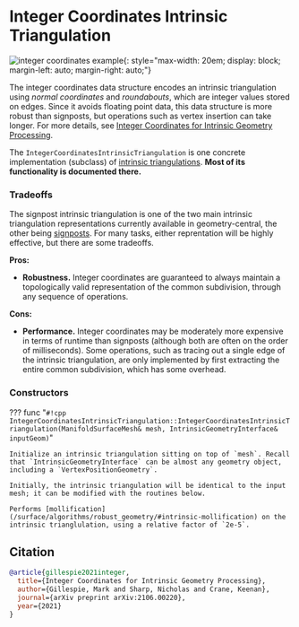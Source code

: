 # Integer Coordinates Intrinsic Triangulation

![integer coordinates example](/media/integer_coordinates.png){: style="max-width: 20em; display: block; margin-left: auto; margin-right: auto;"}

The integer coordinates data structure encodes an intrinsic triangulation using _normal coordinates_ and _roundabouts_, which are integer values stored on edges. Since it avoids floating point data, this data structure is more robust than signposts, but operations such as vertex insertion can take longer.
For more details, see [Integer Coordinates for Intrinsic Geometry Processing](https://arxiv.org/pdf/2106.00220.pdf).

The `IntegerCoordinatesIntrinsicTriangulation` is one concrete implementation (subclass) of [intrinsic triangulations](../basics). **Most of its functionality is documented there.**

### Tradeoffs

The signpost intrinsic triangulation is one of the two main intrinsic triangulation representations currently available in geometry-central, the other being [signposts](../signposts). For many tasks, either reprentation will be highly effective, but there are some tradeoffs.

**Pros:**

- **Robustness.** Integer coordinates are guaranteed to always maintain a topologically valid representation of the common subdivision, through any sequence of operations.

**Cons:**

- **Performance.** Integer coordinates may be moderately more expensive in terms of runtime than signposts (although both are often on the order of milliseconds). Some operations, such as tracing out a single edge of the intrinsic triangulation, are only implemented by first extracting the entire common subdivision, which has some overhead.

### Constructors

??? func "`#!cpp IntegerCoordinatesIntrinsicTriangulation::IntegerCoordinatesIntrinsicTriangulation(ManifoldSurfaceMesh& mesh, IntrinsicGeometryInterface& inputGeom)`"

    Initialize an intrinsic triangulation sitting on top of `mesh`. Recall that `IntrinsicGeometryInterface` can be almost any geometry object, including a `VertexPositionGeometry`.

    Initially, the intrinsic triangulation will be identical to the input mesh; it can be modified with the routines below.
    
    Performs [mollification](/surface/algorithms/robust_geometry/#intrinsic-mollification) on the intrinsic trianglulation, using a relative factor of `2e-5`.


## Citation

```bib
@article{gillespie2021integer,
  title={Integer Coordinates for Intrinsic Geometry Processing},
  author={Gillespie, Mark and Sharp, Nicholas and Crane, Keenan},
  journal={arXiv preprint arXiv:2106.00220},
  year={2021}
}
```
